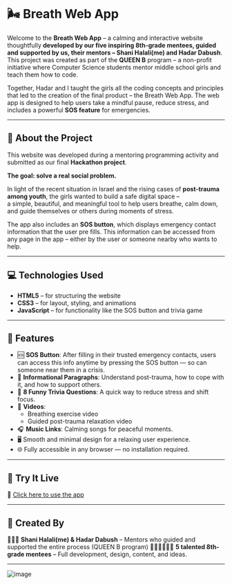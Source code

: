 # 🌬️ Breath Web App

Welcome to the **Breath Web App** – a calming and interactive website thoughtfully **developed by our five inspiring 8th-grade mentees, guided and supported by us, their mentors – **Shani Halali(me)** and **Hadar Dabush****.  
This project was created as part of the **QUEEN B** program – a non-profit initiative where Computer Science students mentor middle school girls and teach them how to code.

Together, Hadar and I taught the girls all the coding concepts and principles that led to the creation of the final product – the Breath Web App.
The web app is designed to help users take a mindful pause, reduce stress, and includes a powerful **SOS feature** for emergencies.


---

## 🌟 About the Project

This website was developed during a mentoring programming activity and submitted as our final **Hackathon project**.

**The goal: solve a real social problem.**

In light of the recent situation in Israel and the rising cases of **post-trauma among youth**, the girls wanted to build a safe digital space –  
a simple, beautiful, and meaningful tool to help users breathe, calm down, and guide themselves or others during moments of stress.

The app also includes an **SOS button**, which displays emergency contact information that the user pre fills. This information can be accessed from any page in the app – either by the user or someone nearby who wants to help.

---

## 💻 Technologies Used

- **HTML5** – for structuring the website  
- **CSS3** – for layout, styling, and animations  
- **JavaScript** – for functionality like the SOS button and trivia game

---

## 🎯 Features

- 🆘 **SOS Button**: After filling in their trusted emergency contacts, users can access this info anytime by pressing the SOS button — so can someone near them in a crisis.
- 🧠 **Informational Paragraphs**: Understand post-trauma, how to cope with it, and how to support others.
- 🎲 **8 Funny Trivia Questions**: A quick way to reduce stress and shift focus.
- 🎥 **Videos**: 
  - Breathing exercise video  
  - Guided post-trauma relaxation video
- 🎧 **Music Links**: Calming songs for peaceful moments.
- 🖥️ Smooth and minimal design for a relaxing user experience.
- 🌐 Fully accessible in any browser — no installation required.

---

## 🚀 Try It Live

🔗 [Click here to use the app](https://shanihalali.github.io/Breath_Web_App.github.io/)

---

## 🙌 Created By

👩🏻‍💻 **Shani Halali(me) & Hadar Dabush** – Mentors who guided and supported the entire process (QUEEN B program)
👧🏼👧🏽👧🏾 **5 talented 8th-grade mentees** – Full development, design, content, and ideas.

---
![image](https://github.com/user-attachments/assets/ee263b2a-a783-4cec-8987-230dbb62e1f0)


